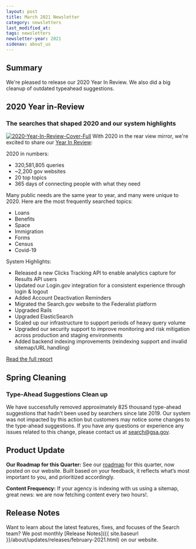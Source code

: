 ```yaml
---
layout: post
title: March 2021 Newsletter
category: newsletters
last_modified_at: 
tags: newsletters
newsletter-year: 2021
sidenav: about_us
---
```

## Summary

We're pleased to release our 2020 Year In Review. We also did a big cleanup of outdated typeahead suggestions.

## 2020 Year in-Review 
### The searches that shaped 2020 and our system highlights

[![2020-Year-In-Review-Cover-Full](https://cdn2.hubspot.net/hub/1962994/hubfs/2020-Year-In-Review-Cover-Full.png?upscale=true&width=700&upscale=true&name=2020-Year-In-Review-Cover-Full.png)](https://search.gov/blog/2020-annual-review.html) With 2020 in the rear view mirror, we're excited to share our [Year In Review](https://search.gov/blog/2020-annual-review.html): 

2020 in numbers:

*   320,581,805 queries
*   ~2,200 gov websites
*   20 top topics
*   365 days of connecting people with what they need

Many public needs are the same year to year, and many were unique to 2020. Here are the most frequently searched topics: 

*   Loans
*   Benefits
*   Space
*   Immigration
*   Forms
*   Census
*   Covid-19

System Highlights:

*   Released a new Clicks Tracking API to enable analytics capture for Results API users
*   Updated our Login.gov integration for a consistent experience through login & logout
*   Added Account Deactivation Reminders
*   Migrated the Search.gov website to the Federalist platform
*   Upgraded Rails
*   Upgraded ElasticSearch 
*   Scaled up our infrastructure to support periods of heavy query volume
*   Upgraded our security support to improve monitoring and risk mitigation across production and staging environments
*   Added backend indexing improvements (reindexing support and invalid sitemap/URL handling)

[Read the full report](https://search.gov/blog/2020-annual-review.html) 

## Spring Cleaning 
### Type-Ahead Suggestions Clean up 
We have successfully removed approximately 825 thousand type-ahead suggestions that hadn’t been used by searchers since late 2019. Our system was not impacted by this action but customers may notice some changes to the type-ahead suggestions. If you have any questions or experience any issues related to this change, please contact us at search@gsa.gov.

## Product Update

**Our Roadmap for this Quarter:** See our [roadmap](https://search.gov/about/roadmap.html) for this quarter, now posted on our website. Built based on your feedback, it reflects what’s most important to you, and prioritized accordingly.

**Content Frequency:** If your agency is indexing with us using a sitemap, great news: we are now fetching content every two hours!.

## Release Notes

Want to learn about the latest features, fixes, and focuses of the Search team? We post monthly [Release Notes]({{ site.baseurl }}/about/updates/releases/february-2021.html) on our website. 